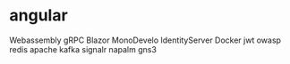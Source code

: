 # angular
Webassembly
gRPC
Blazor
MonoDevelo
IdentityServer
Docker
jwt
owasp
redis
apache kafka
signalr
napalm
gns3